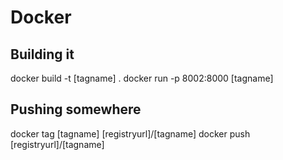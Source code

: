 # Docker

## Building it
docker build -t [tagname] .
docker run -p 8002:8000 [tagname]

## Pushing somewhere 
docker tag [tagname] [registryurl]/[tagname]
docker push [registryurl]/[tagname]